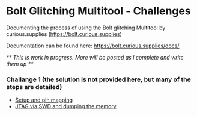 # Bolt Glitching Multitool - Challenges

Documenting the process of using the Bolt glitching Multitool by curious.supplies (https://bolt.curious.supplies)

Documentation can be found here: https://bolt.curious.supplies/docs/

_** This is work in progress. More will be posted as I complete and write them up **_

### Challange 1 (the solution is not provided here, but many of the steps are detailed)
- [Setup and pin mapping](CH1/01-pin_setup.md)
- [JTAG via SWD and dumping the memory](CH1/02-jtag-memory.md)

